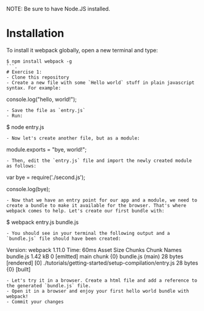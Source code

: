 NOTE: Be sure to have Node.JS installed.

# Installation
To install it webpack globally, open a new terminal and type:
```
$ npm install webpack -g
```.
# Exercise 1:
- Clone this repository
- Create a new file with some `Hello world` stuff in plain javascript syntax. For example:
```
console.log("hello, world!");
```
- Save the file as `entry.js`
- Run:
```
$ node entry.js
```
- Now let's create another file, but as a module:
```
module.exports = "bye, world!";
```
- Then, edit the `entry.js` file and import the newly created module as follows:
```
var bye = require('./second.js');

console.log(bye);
```
- Now that we have an entry point for our app and a module, we need to create a bundle to make it available for the browser. That's where webpack comes to help. Let's create our first bundle with:
```
$ webpack entry.js bundle.js
```
- You should see in your terminal the following output and a `bundle.js` file should have been created:
```
Version: webpack 1.11.0
Time: 60ms
    Asset     Size  Chunks             Chunk Names
bundle.js  1.42 kB       0  [emitted]  main
chunk    {0} bundle.js (main) 28 bytes [rendered]
    [0] ./tutorials/getting-started/setup-compilation/entry.js 28 bytes {0} [built]
```
- Let's try it in a browser. Create a html file and add a reference to the generated `bundle.js` file.
- Open it in a browser and enjoy your first hello world bundle with webpack!
- Commit your changes
